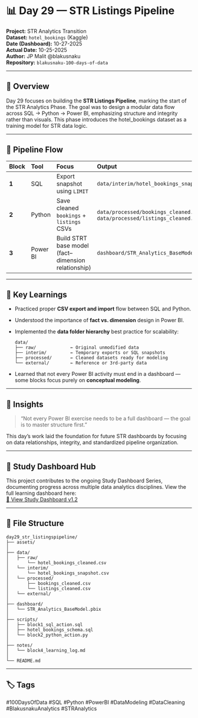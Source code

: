 # 📊 Day 29 — STR Listings Pipeline
**Project:** STR Analytics Transition  
**Dataset:** `hotel_bookings` (Kaggle)  
**Date (Dashboard):** 10-27-2025  
**Actual Date:** 10-25-2025  
**Author:** JP Malit @blakusnaku  
**Repository:** `blakusnaku-100-days-of-data`  

---

## 🧭 Overview

Day 29 focuses on building the **STR Listings Pipeline**, marking the start of the STR Analytics Phase.
The goal was to design a modular data flow across SQL → Python → Power BI, emphasizing structure and integrity rather than visuals.
This phase introduces the hotel_bookings dataset as a training model for STR data logic.

---

## 🔁 Pipeline Flow

| Block | Tool     | Focus                                               | Output                                                                       |
| :---- | :------- | :-------------------------------------------------- | :--------------------------------------------------------------------------- |
| **1** | SQL      | Export snapshot using `LIMIT`                       | `data/interim/hotel_bookings_snapshot.csv`                                   |
| **2** | Python   | Save cleaned `bookings` + `listings` CSVs           | `data/processed/bookings_cleaned.csv`, `data/processed/listings_cleaned.csv` |
| **3** | Power BI | Build STRT base model (fact–dimension relationship) | `dashboard/STR_Analytics_BaseModel.pbix`                                     |

---

## 🧩 Key Learnings

* Practiced proper **CSV export and import** flow between SQL and Python.
* Understood the importance of **fact vs. dimension** design in Power BI.
* Implemented the **data folder hierarchy** best practice for scalability:

  ```
  data/
  ├── raw/             ← Original unmodified data
  ├── interim/         ← Temporary exports or SQL snapshots
  ├── processed/       ← Cleaned datasets ready for modeling
  └── external/        ← Reference or 3rd-party data
  ```
* Learned that not every Power BI activity must end in a dashboard — some blocks focus purely on **conceptual modeling**.

---

## 🧠 Insights

> “Not every Power BI exercise needs to be a full dashboard — the goal is to master structure first.”

This day’s work laid the foundation for future STR dashboards by focusing on data relationships, integrity, and standardized pipeline organization.

--- 

## 🧭 Study Dashboard Hub
This project contributes to the ongoing Study Dashboard Series, documenting progress across multiple data analytics disciplines.
View the full learning dashboard here:  
[🔗 View Study Dashboard v1.2](https://docs.google.com/spreadsheets/d/1TLP4skR9L8p8keZBImYdIXdy1Gyl0mBcUqyHPyfwIXE/edit?usp=sharing)

---

## 🧾 File Structure

```
day29_str_listingspipeline/
├── assets/
│
├── data/
│   ├── raw/
│       └── hotel_bookings_cleaned.csv
│   └── interim/
│       └── hotel_bookings_snapshot.csv
│   └── processed/
│       ├── bookings_cleaned.csv
│       └── listings_cleaned.csv
│   └── external/
│
├── dashboard/
│   └── STR_Analytics_BaseModel.pbix
│
├── scripts/
│   ├── block1_sql_action.sql
│   ├── hotel_bookings_schema.sql
│   └── block2_python_action.py
│
├── notes/
│   └── block4_learning_log.md
│
└── README.md
```

---

## 🏷️ Tags

#100DaysOfData #SQL #Python #PowerBI #DataModeling #DataCleaning #BlakusnakuAnalytics #STRAnalytics
